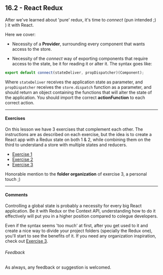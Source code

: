 ## 16.2 - React Redux

After we've learned about 'pure' redux, it's time to *connect* (pun intended ;) ) it with React.

Here we cover:

* Necessity of a **Provider**, surrounding every component that wants access to the store.

* Necessity of the *connect* way of exporting components that require access to the state, be it for reading it or alter it. The syntax goes like:

```js
export default connect(stateDeliver, propDispatcher)(Component);
```

Where `stateDeliver` receives the application state as parameter, and `propDispatcher` receives the `store.dispatch` function as a parameter, and should return an object containing the functions that will alter the state of the application. You should import the correct **actionFunction** to each correct action.

----

#### Exercises

On this lesson we have 3 exercises that complement each other. The instructions are as described on each exercise, but the idea is to create a React app with a Redux state on both 1 & 2, while combining them on the third to understand a store with multiple states and reducers.

* [Exercise 1](./exercise_1)
* [Exercise 2](./exercise_2)
* [Exercise 3](./exercise_3)

Honorable mention to the **folder organization** of exercise 3, a personal touch ;)

----

#### Comments

Controlling a global state is probably a necessity for every big React application. Be it with Redux or the Context API, understanding how to do it effectively will put you in a higher position compared to colegue developers.

Even if the syntax seems 'too much' at first, after you get used to it and create a nice way to divide your project folders (specially the Redux one), you'll start to see the benefits of it. If you need any organization inspiration, check out [Exercise 3](./exercise_3).

###### Feedback

As always, any feedback or suggestion is welcomed.
